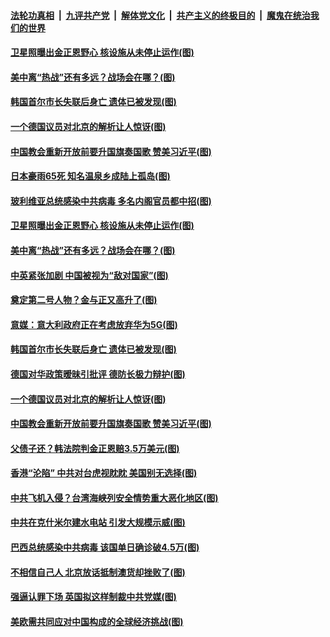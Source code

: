 ####  [法轮功真相](../../../../basic/blob/master/README.md?t=07101430) &nbsp;|&nbsp; [九评共产党](../../../../9ping.md/blob/master/README.md?t=07101430) &nbsp;|&nbsp; [解体党文化](../../../../jtdwh.md/blob/master/README.md?t=07101430)  &nbsp;|&nbsp; [共产主义的终极目的](../../../../gczydzjmd.md/blob/master/README.md?t=07101430) &nbsp;|&nbsp; [魔鬼在统治我们的世界](../../../../mgztzwmdsj.md/blob/master/README.md?t=07101430) 


#### [卫星照曝出金正恩野心 核设施从未停止运作(图)](../pages/p9/939154.md?t=07101430) 

#### [美中离“热战”还有多远？战场会在哪？(图)](../pages/p9/939226.md?t=07101430) 

#### [韩国首尔市长失联后身亡 遗体已被发现(图)](../pages/p9/939157.md?t=07101430) 

#### [一个德国议员对北京的解析让人惊讶(图)](../pages/p9/939075.md?t=07101430) 

#### [中国教会重新开放前要升国旗奏国歌 赞美习近平(图)](../pages/p9/939106.md?t=07101430) 

#### [日本豪雨65死 知名温泉乡成陆上孤岛(图)](../pages/p9/939260.md?t=07101430) 

#### [玻利维亚总统感染中共病毒 多名内阁官员都中招(图)](../pages/p9/939229.md?t=07101430) 


#### [卫星照曝出金正恩野心 核设施从未停止运作(图)](../pages/p9/939154.md?t=07101430) 

#### [美中离“热战”还有多远？战场会在哪？(图)](../pages/p9/939226.md?t=07101430) 

#### [中英紧张加剧 中国被视为“敌对国家”(图)](../pages/p9/939224.md?t=07101430) 

#### [奠定第二号人物？金与正又高升了(图)](../pages/p9/939161.md?t=07101430) 

#### [意媒：意大利政府正在考虑放弃华为5G(图)](../pages/p9/939159.md?t=07101430) 

#### [韩国首尔市长失联后身亡 遗体已被发现(图)](../pages/p9/939157.md?t=07101430) 

#### [德国对华政策暧昧引批评 德防长极力辩护(图)](../pages/p9/939156.md?t=07101430) 

#### [一个德国议员对北京的解析让人惊讶(图)](../pages/p9/939075.md?t=07101430) 

#### [中国教会重新开放前要升国旗奏国歌 赞美习近平(图)](../pages/p9/939106.md?t=07101430) 

#### [父债子还？韩法院判金正恩赔3.5万美元(图)](../pages/p9/939064.md?t=07101430) 

#### [香港“沦陷” 中共对台虎视眈眈 美国别无选择(图)](../pages/p9/939008.md?t=07101430) 

#### [中共飞机入侵？台湾海峡列安全情势重大恶化地区(图)](../pages/p9/939057.md?t=07101430) 

#### [中共在克什米尔建水电站 引发大规模示威(图)](../pages/p9/938978.md?t=07101430) 

#### [巴西总统感染中共病毒 该国单日确诊破4.5万(图)](../pages/p9/939022.md?t=07101430) 

#### [不相信自己人 北京放话抵制澳货却挫败了(图)](../pages/p9/938953.md?t=07101430) 

#### [强逼认罪下场 英国拟这样制裁中共党媒(图)](../pages/p9/938940.md?t=07101430) 

#### [美欧需共同应对中国构成的全球经济挑战(图)](../pages/p9/939005.md?t=07101430) 

